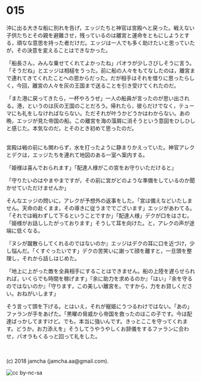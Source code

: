 # 015

沖に出る大きな船に別れを告げ，エッジたちと神官は宮殿へと戻った。戦えない子供たちとその親を避難させ，残っているのは離宮と運命をともにしようとする，頑なな意思を持った者だけだ。エッジは一人でも多く助けたいと思っていたが，その決意を変えることはできなかった。  

「船長さん，みんな乗せてくれてよかったね」パオラが少しさびしそうに言う。「そうだね」とエッジは相槌をうった。前に船の人々をもてなしたのは，離宮まで連れてきてくれたことへの恩からだった。だが相手はそれを借りに思ったらしく，今回，離宮の人々を灰の王国まで送ることを引き受けてくれたのだ。  

「また港に戻ってきたら，一杯やろうぜ」一人の船員が言ったのが思い出される。港，というのは灰の王国のことだろう。帰れたら，彼らだけでなく，テューマにも礼をしなければならない。ただそれが叶うかどうかはわからない。あの晩，エッジが見た帝国の船。この離宮を海の藻屑に消そうという意図をひしひしと感じた。本気なのだ，とそのとき初めて思ったのだ。  

<br>  
宮殿は戦の前にも関わらず，水を打ったように静まりかえっていた。神官アレクとデクは，エッジたちを連れて地図のある一室へ案内する。  

「姫様は喜んでおられます」「配達人様がこの宮をお守りいただけると」  

「守りたいのはやまやまですが，その前に宮がどのような準備をしているのか聞かせていただけませんか」  

そんなエッジの問いに，アレクが予想外の返事をした。「宮は備えなどいたしません。天命の赴くまま，その導きに従うまででございます」エッジがあわてる。「それでは戦わずして下るということですか」「配達人様」デクが口をはさむ。「姫様がお話ししたがっております」そうして耳を向けた。と，アレクの声が途端に低くなる。  

『ヌシが蹴散らしてくれるのではないのか』エッジはデクの耳に口を近づけ，少し悩んだ。「くすぐったいです」デクの苦笑いに謝って顔を離すと，一旦頭を整理し，それから話しはじめた。  

「地上に上がった敵を全員相手にすることはできません。船の上陸を遅らせられれば，いくらでも時間を稼げます」『余に助力を求めるのか』「はい」『余を守るのではないのか』「守ります，この美しい離宮を。ですから，力をお貸しください。おねがいします」  

そう言って頭を下げる。とはいえ，それが寵姫にうつるわけではない。「あの」ファランが手をあげた。「黒曜の脅威から帝国を救ったのはこの子です。今は配達ばっかしてますけど。でも，本当に強いんです。きっとここを守ってくれます。どうか，お力添えを」そうしてうやうやしくお辞儀をするファランに合わせ，パオラもくるっと回って礼をした。  

<br>  
<br>  
(c) 2018 jamcha (jamcha.aa@gmail.com).  

![cc by-nc-sa](http://i.creativecommons.org/l/by-nc-sa/4.0/88x31.png)
